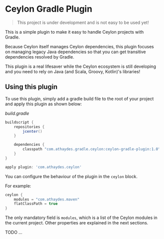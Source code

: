 # Ceylon Gradle Plugin

> This project is under development and is not easy to be used yet!

This is a simple plugin to make it easy to handle Ceylon projects with Gradle.

Because Ceylon itself manages Ceylon dependencies, this plugin focuses on
managing legacy Java dependencies so that you can get transitive dependencies
resolved by Gradle.

This plugin is a real lifesaver while the Ceylon ecosystem is still developing and you need 
to rely on Java (and Scala, Groovy, Kotlin)'s libraries!

## Using this plugin

To use this plugin, simply add a gradle build file to the root of your project
and apply this plugin as shown below:

*build.gradle*
```groovy
buildscript {
    repositories {
        jcenter()
    }

    dependencies {
        classpath "com.athaydes.gradle.ceylon:ceylon-gradle-plugin:1.0"
    }
}

apply plugin: 'com.athaydes.ceylon'
```

You can configure the behaviour of the plugin in the `ceylon` block.

For example:

```groovy
ceylon {
    modules = "com.athaydes.maven"
    flatClassPath = true
}
```

The only mandatory field is `modules`, which is a list of the Ceylon modules
in the current project. Other properties are explained in the next sections.

TODO ...